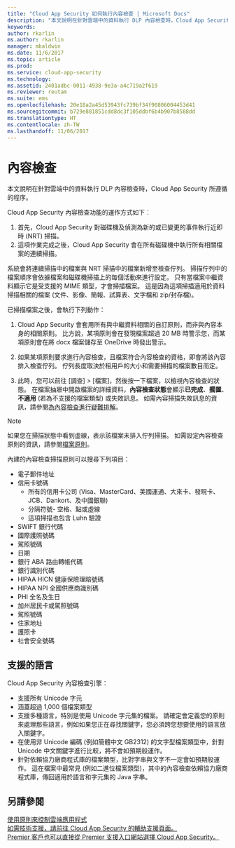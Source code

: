 ```yaml
---
title: "Cloud App Security 如何執行內容檢查 | Microsoft Docs"
description: "本文說明在針對雲端中的資料執行 DLP 內容檢查時，Cloud App Security 所遵循的程序。"
keywords: 
author: rkarlin
ms.author: rkarlin
manager: mbaldwin
ms.date: 11/6/2017
ms.topic: article
ms.prod: 
ms.service: cloud-app-security
ms.technology: 
ms.assetid: 2401adbc-0011-4938-9e3a-a4c719a2f619
ms.reviewer: reutam
ms.suite: ems
ms.openlocfilehash: 20e18a2a45d53943fc739bf34f90806004453d41
ms.sourcegitcommit: b729e881851cdd8dc3f105ddbf6b4b907b8588dd
ms.translationtype: HT
ms.contentlocale: zh-TW
ms.lasthandoff: 11/06/2017
---
```

# <a name="content-inspection"></a>內容檢查
本文說明在針對雲端中的資料執行 DLP 內容檢查時，Cloud App Security 所遵循的程序。 


Cloud App Security 內容檢查功能的運作方式如下︰
1. 首先，Cloud App Security 對磁碟機及偵測為新的或已變更的事件執行近即時 (NRT) 掃描。
2. 這項作業完成之後，Cloud App Security 會在所有磁碟機中執行所有相關檔案的連續掃描。  

系統會將連續掃描中的檔案與 NRT 掃描中的檔案新增至檢查佇列。 掃描佇列中的檔案順序會依據檔案和磁碟機掃描上的每個活動來進行設定。 只有當檔案中繼資料顯示它是受支援的 MIME 類型，才會掃描檔案。 這是因為這項掃描適用於資料掃描相關的檔案 (文件、影像、簡報、試算表、文字檔和 zip/封存檔)。  

已掃描檔案之後，會執行下列動作：

1. Cloud App Security 會套用所有與中繼資料相關的自訂原則，而非與內容本身的相關原則。 比方說，某項原則會在發現檔案超過 20 MB 時警示您，而某項原則會在將 docx 檔案儲存至 OneDrive 時發出警示。 

2. 如果某項原則要求進行內容檢查，且檔案符合內容檢查的資格，即會將該內容排入檢查佇列。 佇列長度取決於租用戶的大小和需要掃描的檔案數目而定。 

3. 此時，您可以前往 [調查] > [檔案]，然後按一下檔案，以檢視內容檢查的狀態。 在檔案抽屜中開啟檔案的詳細資料，**內容檢查狀態**會顯示**已完成**、**擱置**、**不適用** \(若為不支援的檔案類型) 或失敗訊息。 如需內容掃描失敗訊息的資訊，請參閱[為內容檢查進行疑難排解](troubleshooting-content-inspection.md)。

> [!NOTE]
> 如果您在掃描狀態中看到虛線，表示該檔案未排入佇列掃描。 如需設定內容檢查原則的資訊，請參閱[檔案原則](data-protection-policies.md)。

內建的內容檢查掃描原則可以搜尋下列項目：

- 電子郵件地址 
- 信用卡號碼 
  - 所有的信用卡公司 (Visa、MasterCard、美國運通、大來卡、發現卡、JCB、Dankort、及中國銀聯) 
  - 分隔符號- 空格、點或虛線
  - 這項掃描也包含 Luhn 驗證
- SWIFT 銀行代碼
- 國際護照號碼
- 駕照號碼
- 日期
- 銀行 ABA 路由轉帳代碼
- 銀行識別代碼
- HIPAA HICN 健康保險理賠號碼
- HIPAA NPI 全國供應商識別碼
- PHI 全名及生日
- 加州居民卡或駕照號碼
- 駕照號碼
- 住家地址
- 護照卡
- 社會安全號碼

## <a name="supported-languages"></a>支援的語言

Cloud App Security 內容檢查引擎：
-   支援所有 Unicode 字元
-   涵蓋超過 1,000 個檔案類型
-   支援多種語言，特別是使用 Unicode 字元集的檔案。 請確定會定義您的原則來處理那些語言，例如如果您正在尋找關鍵字，您必須跨您想要使用的語言放入關鍵字。
-   在使用非 Unicode 編碼 (例如簡體中文 GB2312) 的文字型檔案類型中，針對 Unicode 中文關鍵字進行比較，將不會如預期般運作。
-   針對依賴協力廠商程式庫的檔案類型，比對字串與文字不一定會如預期般運作。 這在檔案中最常見 (例如二進位檔案類型)，其中的內容檢查依賴協力廠商程式庫，傳回適用於語言和字元集的 Java 字串。



## <a name="see-also"></a>另請參閱  
[使用原則來控制雲端應用程式](control-cloud-apps-with-policies.md)   
[如需技術支援，請前往 Cloud App Security 的輔助支援頁面。](http://support.microsoft.com/oas/default.aspx?prid=16031)   
[Premier 客戶也可以直接從 Premier 支援入口網站選擇 Cloud App Security。](https://premier.microsoft.com/)  
  